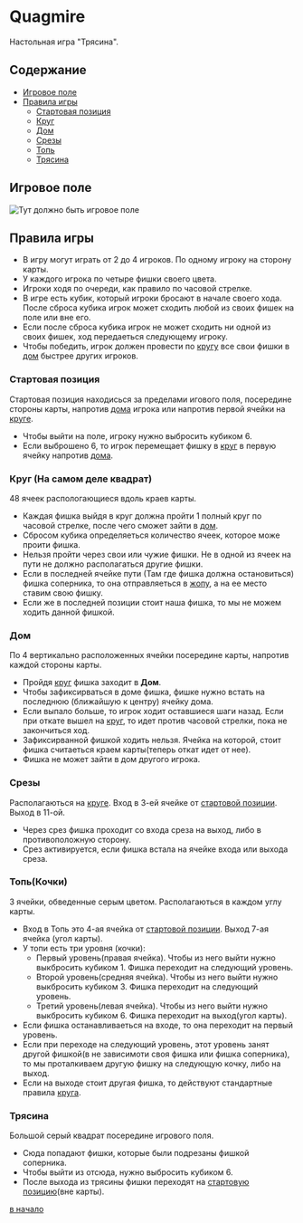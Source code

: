 <a name="Начало"></a>
# Quagmire
Настольная игра "Трясина". 

## Содержание

- [Игровое поле](#Игровое_поле)
- [Правила игры](#Правила_игры)
    - [Стартовая позиция](#Стартовая_позиция)
    - [Круг](#Круг)
    - [Дом](#Дом)
    - [Срезы](#Срезы)
    - [Топь](#Топь)
    - [Трясина](#Трясина)

<a name="Игровое_поле"></a>
## Игровое поле

![Тут должно быть игровое поле](https://raw.githubusercontent.com/nikbun/Quagmire/master/Assets/Sprites/Map.png "Игровое поле")

<a name="Правила_игры"></a>
## Правила игры

- В игру могут играть от 2 до 4 игроков. По одному игроку на сторону карты.
- У каждого игрока по четыре фишки своего цвета.
- Игроки ходя по очереди, как правило по часовой стрелке.
- В игре есть кубик, который игроки бросают в начале своего хода. После сброса кубика игрок может сходить любой из своих фишек на поле или вне его.
- Если после сброса кубика игрок не может сходить ни одной из своих фишек, ход передаеться следующему игроку.
- Чтобы победить, игрок должен провести по [кругу](#Круг) все свои фишки в [дом](#Дом) быстрее других игроков.

<a name="Стартовая_позиция"></a>
### Стартовая позиция
Стартовая позиция находисься за пределами игового поля, посередине стороны карты, напротив [дома](#Дом) игрока или напротив первой ячейки на [круге](#Круг).

- Чтобы выйти на поле, игроку нужно выбросить кубиком 6.
- Если выброшено 6, то игрок перемещает фишку в [круг](#Круг) в первую ячейку напротив [дома](#Дом).

<a name="Круг"></a>
### Круг (На самом деле квадрат)
48 ячеек распологающиеся вдоль краев карты.

- Каждая фишка выйдя в круг должна пройти 1 полный круг по часовой стрелке, после чего сможет зайти в [дом](#Дом).
- Сбросом кубика определяеться количество ячеек, которое може проити фишка.
- Нельзя пройти через свои или чужие фишки. Не в одной из ячеек на пути не должно располагаться другие фишки.
- Если в последней ячейке пути (Там где фишка должна остановиться) фишка соперника, то она отправляеться в [жопу](#Трясина), а на ее место ставим свою фишку. 
- Если же в последней позиции стоит наша фишка, то мы не можем ходить данной фишкой.

<a name="Дом"></a>
### Дом
По 4 вертикально расположенных ячейки посередине карты, напротив каждой стороны карты.

- Пройдя [круг](#Круг) фишка заходит в **Дом**.
- Чтобы зафиксирваться в доме фишка, фишке нужно встать на последнюю (ближайшую к центру) ячейку дома.
- Если выпало больше, то игрок ходит оставшиеся шаги назад. Если при откате вышел на [круг](#Круг), то идет против часовой стрелки, пока не закончиться ход.
- Зафиксирванной фишкой ходить нельзя. Ячейка на которой, стоит фишка считаеться краем карты(теперь откат идет от нее).
- Фишка не может зайти в дом другого игрока.

<a name="Срезы"></a>
### Срезы
Располагаються на [круге](#Круг). Вход в 3-ей ячейке от [стартовой позиции](#Стартовая_позиция). Выход в 11-ой.

- Через срез фишка проходит со входа среза на выход, либо в противоположную сторону.
- Срез активируется, если фишка встала на ячейке входа или выхода среза.

<a name="Топь"></a>
### Топь(Кочки)
3 ячейки, обведенные серым цветом. Располагаються в каждом углу карты.

- Вход в Топь это 4-ая ячейка от [стартовой позиции](#Стартовая_позиция). Выход 7-ая ячейка (угол карты).
- У топи есть три уровня (кочки):
    - Первый уровень(правая ячейка). Чтобы из него выйти нужно выкбросить кубиком 1. Фишка переходит на следующий уровень.
    - Второй уровень(средняя ячейка). Чтобы из него выйти нужно выкбросить кубиком 3. Фишка переходит на следующий уровень.
    - Третий уровень(левая ячейка). Чтобы из него выйти нужно выкбросить кубиком 6. Фишка переходит на выход(угол карты).
- Если фишка останавливаеться на входе, то она переходит на первый уровень.
- Если при переходе на следующий уровень, этот уровень занят другой фишкой(в не зависимоти своя фишка или фишка соперника), то мы проталкиваем другую фишку на следующую кочку, либо на выход.
- Если на выходе стоит другая фишка, то действуют стандартные правила [круга](#Круг).

<a name="Трясина"></a>
### Трясина
Большой серый квадрат посередине игрового поля.

- Сюда попадают фишки, которые были подрезаны фишкой соперника.
- Чтобы выйти из отсюда, нужно выбросить кубиком 6.
- После выхода из трясины фишки переходят  на [стартовую позицию](#Стартовая_позиция)(вне карты).


[в начало](#Начало)
